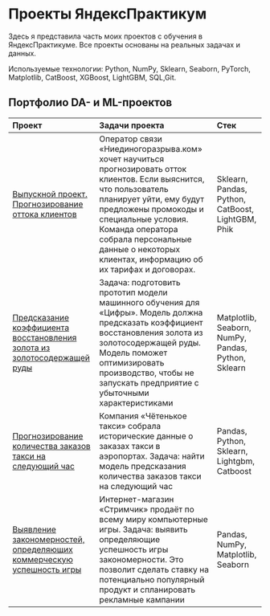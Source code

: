 # Проекты ЯндексПрактикум

Здесь я представила часть моих проектов с обучения в ЯндексПрактикуме. 
Все проекты основаны на реальных задачах и данных.



Используемые технологии: Python, NumPy, Sklearn, Seaborn, PyTorch, Matplotlib, CatBoost, XGBoost, LightGBM, SQL,Git.

## Портфолио DA- и ML-проектов

 | Проект | Задачи проекта | Стек |
| :-----------| :----------- | :----------- |
| [Выпускной проект. Прогнозирование оттока клиентов](https://github.com/EkaterinaIII/yandex_praktikum_projects/blob/main/final_project.ipynb) | Оператор связи «Ниединогоразрыва.ком» хочет научиться прогнозировать отток клиентов. Если выяснится, что пользователь планирует уйти, ему будут предложены промокоды и специальные условия. Команда оператора собрала персональные данные о некоторых клиентах, информацию об их тарифах и договорах. | Sklearn, Pandas, Python, CatBoost, LightGBM, Phik |
| [Предсказание коэффициента восстановления золота из золотосодержащей руды](https://github.com/EkaterinaIII/yandex_praktikum_projects/blob/main/aurum.ipynb) | Задача: подготовить прототип модели машинного обучения для «Цифры». Модель должна предсказать коэффициент восстановления золота из золотосодержащей руды. Модель поможет оптимизировать производство, чтобы не запускать предприятие с убыточными характеристиками | Matplotlib, Seaborn, NumPy, Pandas, Python, Sklearn |
| [Прогнозирование количества заказов такси на следующий час](https://github.com/EkaterinaIII/yandex_praktikum_projects/blob/main/time_series.ipynb)| Компания «Чётенькое такси» собрала исторические данные о заказах такси в аэропортах. Задача: найти модель предсказания количества заказов такси на следующий час | Pandas, Python, Sklearn, Lightgbm, Catboost |
[Выявление закономерностей, определяющих коммерческую успешность игры](https://github.com/EkaterinaIII/yandex_praktikum_projects/blob/main/GAMES_sales_research.ipynb)| Интернет-магазин «Стримчик» продаёт по всему миру компьютерные игры. Задача: выявить определяющие успешность игры закономерности. Это позволит сделать ставку на потенциально популярный продукт и спланировать рекламные кампании | Pandas, NumPy, Matplotlib, Seaborn |
